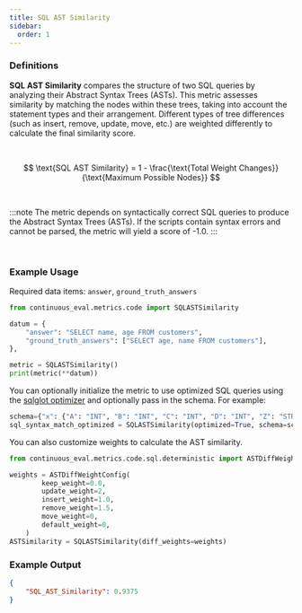 ```yaml
---
title: SQL AST Similarity
sidebar:
  order: 1
---
```


### Definitions

**SQL AST Similarity** compares the structure of two SQL queries by analyzing their Abstract Syntax Trees (ASTs). This metric assesses similarity by matching the nodes within these trees, taking into account the statement types and their arrangement. Different types of tree differences (such as insert, remove, update, move, etc.) are weighted differently to calculate the final similarity score.

<br>

$$
\text{SQL AST Similarity} = 1 - \frac{\text{Total Weight Changes}}{\text{Maximum Possible Nodes}}
$$

<br>

:::note
The metric depends on syntactically correct SQL queries to produce the Abstract Syntax Trees (ASTs). If the scripts contain syntax errors and cannot be parsed, the metric will yield a score of -1.0.
:::

<br>

### Example Usage

Required data items: `answer`, `ground_truth_answers`

```python
from continuous_eval.metrics.code import SQLASTSimilarity

datum = {
    "answer": "SELECT name, age FROM customers",
    "ground_truth_answers": ["SELECT age, name FROM customers"],
},

metric = SQLASTSimilarity()
print(metric(**datum))
```

You can optionally initialize the metric to use optimized SQL queries using the [sqlglot optimizer](https://github.com/tobymao/sqlglot?tab=readme-ov-file#sql-optimizer) and optionally pass in the schema. For example:
```python
schema={"x": {"A": "INT", "B": "INT", "C": "INT", "D": "INT", "Z": "STRING"}}
sql_syntax_match_optimized = SQLASTSimilarity(optimized=True, schema=schema)
```

You can also customize weights to calculate the AST similarity.
```python
from continuous_eval.metrics.code.sql.deterministic import ASTDiffWeightConfig

weights = ASTDiffWeightConfig(
        keep_weight=0.0,
        update_weight=2,
        insert_weight=1.0,
        remove_weight=1.5,
        move_weight=0,
        default_weight=0,
    )
ASTSimilarity = SQLASTSimilarity(diff_weights=weights)
```

### Example Output

```JSON
{
    "SQL_AST_Similarity": 0.9375
}
```
